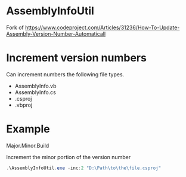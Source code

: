 # AssemblyInfoUtil
Fork of https://www.codeproject.com/Articles/31236/How-To-Update-Assembly-Version-Number-Automaticall

# Increment version numbers

Can increment numbers the following file types.

* AssemblyInfo.vb
* AssemblyInfo.cs
* .csproj
* .vbproj


# Example


Major.Minor.Build


Increment the minor portion of the version number

```powershell
.\AssemblyInfoUtil.exe -inc:2 "D:\Path\to\the\file.csproj"
```
